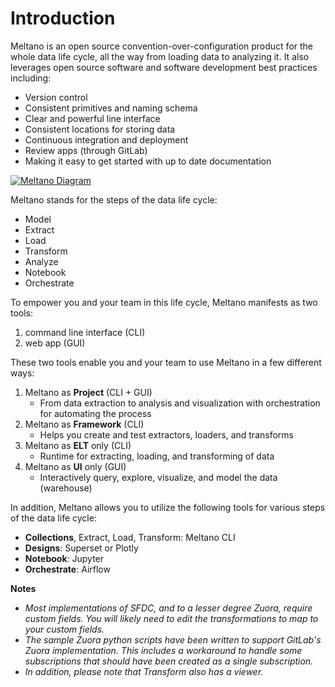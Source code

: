 # Introduction

Meltano is an open source convention-over-configuration product for the whole data life cycle, all the way from loading data to analyzing it. It also leverages open source software and software development best practices including:

- Version control
- Consistent primitives and naming schema
- Clear and powerful line interface
- Consistent locations for storing data
- Continuous integration and deployment
- Review apps (through GitLab)
- Making it easy to get started with up to date documentation

[![Meltano Diagram](/meltano-diagram.png)](/meltano-diagram.png)

Meltano stands for the steps of the data life cycle:

- Model
- Extract
- Load
- Transform
- Analyze
- Notebook
- Orchestrate

To empower you and your team in this life cycle, Meltano manifests as two tools:

1. command line interface (CLI)
1. web app (GUI)

These two tools enable you and your team to use Meltano in a few different ways:

1. Meltano as **Project** (CLI + GUI)
    - From data extraction to analysis and visualization with orchestration for automating the process
1. Meltano as **Framework** (CLI)
    - Helps you create and test extractors, loaders, and transforms
1. Meltano as **ELT** only (CLI)
    - Runtime for extracting, loading, and transforming of data
1. Meltano as **UI** only (GUI)
    - Interactively query, explore, visualize, and model the data (warehouse)

In addition, Meltano allows you to utilize the following tools for various steps of the data life cycle:

- **Collections**, Extract, Load, Transform: Meltano CLI
- **Designs**: Superset or Plotly
- **Notebook**: Jupyter
- **Orchestrate**: Airflow

**Notes**

- _Most implementations of SFDC, and to a lesser degree Zuora, require custom fields. You will likely need to edit the transformations to map to your custom fields._
- _The sample Zuora python scripts have been written to support GitLab's Zuora implementation. This includes a workaround to handle some subscriptions that should have been created as a single subscription._
- _In addition, please note that Transform also has a viewer._
